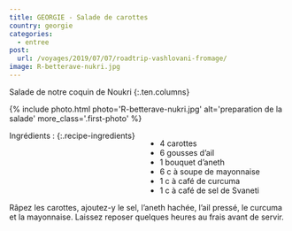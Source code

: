 ```yaml
---
title: GEORGIE - Salade de carottes
country: georgie
categories:
  - entree
post:
  url: /voyages/2019/07/07/roadtrip-vashlovani-fromage/
image: R-betterave-nukri.jpg
---
```


Salade de notre coquin de Noukri
{:.ten.columns}

<!--fin extrait-->

{% include photo.html photo='R-betterave-nukri.jpg' alt='preparation de la salade' more_class='.first-photo' %}

<div class="four columns" markdown="1">
Ingrédients :
{:.recipe-ingredients}

- 4 carottes
- 6 gousses d’ail
- 1 bouquet d’aneth
- 6 c à soupe de mayonnaise
- 1 c à café de curcuma
- 1 c à café de sel de Svaneti
</div>

<div class="ten columns" markdown="1">
Râpez les carottes, ajoutez-y le sel, l’aneth hachée, l’ail pressé, le curcuma et la mayonnaise. Laissez reposer quelques heures au frais avant de servir.
</div>
